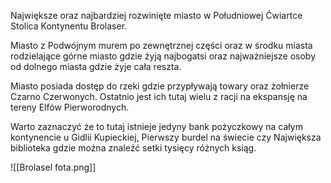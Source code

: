 Największe oraz najbardziej rozwinięte miasto w Południowej Ćwiartce Stolica Kontynentu Brolaser.

Miasto z Podwójnym murem po zewnętrznej części oraz w środku miasta rodzielające górne miasto gdzie żyją najbogatsi oraz najważniejsze osoby od dolnego miasta gdzie żyje cała reszta.

Miasto posiada dostęp do rzeki gdzie przypływają towary oraz żołnierze Czarno Czerwonych. Ostatnio jest ich tutaj wielu z racji na ekspansję na tereny Elfów Pierworodnych.

Warto zaznaczyć że to tutaj istnieje jedyny bank pożyczkowy na całym kontynencie u Gidlii Kupieckiej, Pierwszy burdel na świecie czy Największa biblioteka gdzie można znaleźć setki tysięcy różnych ksiąg.

![[Brolasel fota.png]]